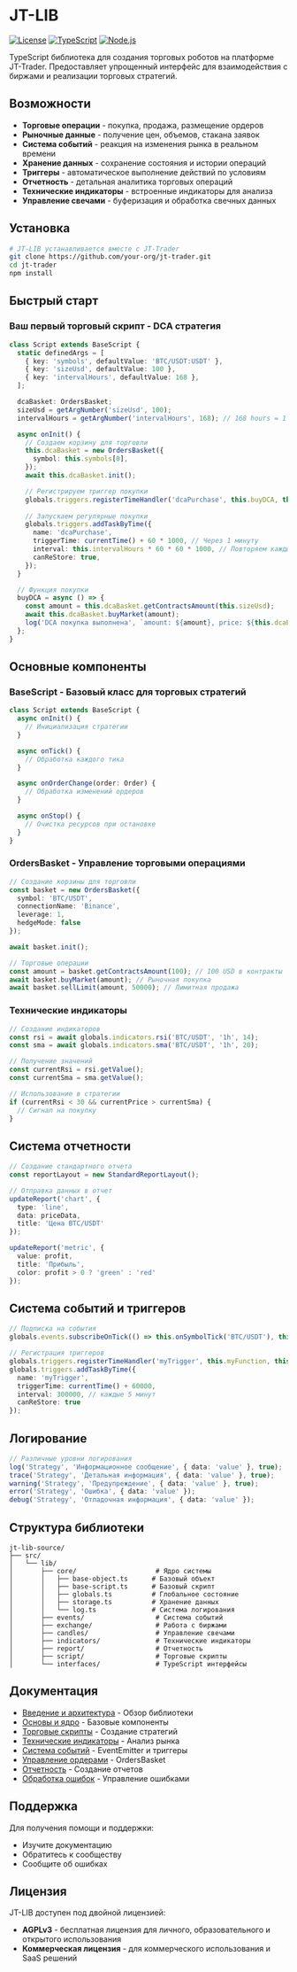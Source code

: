 # JT-LIB

[![License](https://img.shields.io/badge/license-AGPLv3-blue.svg)](LICENSE)
[![TypeScript](https://img.shields.io/badge/TypeScript-4.0+-blue.svg)](https://www.typescriptlang.org/)
[![Node.js](https://img.shields.io/badge/Node.js-16+-green.svg)](https://nodejs.org/)

TypeScript библиотека для создания торговых роботов на платформе JT-Trader. Предоставляет упрощенный интерфейс для взаимодействия с биржами и реализации торговых стратегий.

## Возможности

- **Торговые операции** - покупка, продажа, размещение ордеров
- **Рыночные данные** - получение цен, объемов, стакана заявок
- **Система событий** - реакция на изменения рынка в реальном времени
- **Хранение данных** - сохранение состояния и истории операций
- **Триггеры** - автоматическое выполнение действий по условиям
- **Отчетность** - детальная аналитика торговых операций
- **Технические индикаторы** - встроенные индикаторы для анализа
- **Управление свечами** - буферизация и обработка свечных данных

## Установка

```bash
# JT-LIB устанавливается вместе с JT-Trader
git clone https://github.com/your-org/jt-trader.git
cd jt-trader
npm install
```

## Быстрый старт

### Ваш первый торговый скрипт - DCA стратегия

```typescript
class Script extends BaseScript {
  static definedArgs = [
    { key: 'symbols', defaultValue: 'BTC/USDT:USDT' },
    { key: 'sizeUsd', defaultValue: 100 },
    { key: 'intervalHours', defaultValue: 168 },
  ];

  dcaBasket: OrdersBasket;
  sizeUsd = getArgNumber('sizeUsd', 100);
  intervalHours = getArgNumber('intervalHours', 168); // 168 hours = 1 week

  async onInit() {
    // Создаем корзину для торговли
    this.dcaBasket = new OrdersBasket({
      symbol: this.symbols[0],
    });
    await this.dcaBasket.init();

    // Регистрируем триггер покупки
    globals.triggers.registerTimeHandler('dcaPurchase', this.buyDCA, this);
    
    // Запускаем регулярные покупки
    globals.triggers.addTaskByTime({
      name: 'dcaPurchase',
      triggerTime: currentTime() + 60 * 1000, // Через 1 минуту
      interval: this.intervalHours * 60 * 60 * 1000, // Повторяем каждые intervalHours часов
      canReStore: true,
    });
  }

  // Функция покупки
  buyDCA = async () => {
    const amount = this.dcaBasket.getContractsAmount(this.sizeUsd);
    await this.dcaBasket.buyMarket(amount);
    log('DCA покупка выполнена', `amount: ${amount}, price: ${this.dcaBasket.close()}`);
  };
}
```

## Основные компоненты

### BaseScript - Базовый класс для торговых стратегий

```typescript
class Script extends BaseScript {
  async onInit() {
    // Инициализация стратегии
  }

  async onTick() {
    // Обработка каждого тика
  }

  async onOrderChange(order: Order) {
    // Обработка изменений ордеров
  }

  async onStop() {
    // Очистка ресурсов при остановке
  }
}
```

### OrdersBasket - Управление торговыми операциями

```typescript
// Создание корзины для торговли
const basket = new OrdersBasket({
  symbol: 'BTC/USDT',
  connectionName: 'Binance',
  leverage: 1,
  hedgeMode: false
});

await basket.init();

// Торговые операции
const amount = basket.getContractsAmount(100); // 100 USD в контракты
await basket.buyMarket(amount); // Рыночная покупка
await basket.sellLimit(amount, 50000); // Лимитная продажа
```

### Технические индикаторы

```typescript
// Создание индикаторов
const rsi = await globals.indicators.rsi('BTC/USDT', '1h', 14);
const sma = await globals.indicators.sma('BTC/USDT', '1h', 20);

// Получение значений
const currentRsi = rsi.getValue();
const currentSma = sma.getValue();

// Использование в стратегии
if (currentRsi < 30 && currentPrice > currentSma) {
  // Сигнал на покупку
}
```

## Система отчетности

```typescript
// Создание стандартного отчета
const reportLayout = new StandardReportLayout();

// Отправка данных в отчет
updateReport('chart', {
  type: 'line',
  data: priceData,
  title: 'Цена BTC/USDT'
});

updateReport('metric', {
  value: profit,
  title: 'Прибыль',
  color: profit > 0 ? 'green' : 'red'
});
```

## Система событий и триггеров

```typescript
// Подписка на события
globals.events.subscribeOnTick(() => this.onSymbolTick('BTC/USDT'), this, 'BTC/USDT', 1000);

// Регистрация триггеров
globals.triggers.registerTimeHandler('myTrigger', this.myFunction, this);
globals.triggers.addTaskByTime({
  name: 'myTrigger',
  triggerTime: currentTime() + 60000,
  interval: 300000, // каждые 5 минут
  canReStore: true
});
```

## Логирование

```typescript
// Различные уровни логирования
log('Strategy', 'Информационное сообщение', { data: 'value' }, true);
trace('Strategy', 'Детальная информация', { data: 'value' }, true);
warning('Strategy', 'Предупреждение', { data: 'value' }, true);
error('Strategy', 'Ошибка', { data: 'value' });
debug('Strategy', 'Отладочная информация', { data: 'value' });
```

## Структура библиотеки

```
jt-lib-source/
├── src/
│   └── lib/
│       ├── core/                    # Ядро системы
│       │   ├── base-object.ts      # Базовый объект
│       │   ├── base-script.ts      # Базовый скрипт
│       │   ├── globals.ts          # Глобальное состояние
│       │   ├── storage.ts          # Хранение данных
│       │   └── log.ts              # Система логирования
│       ├── events/                  # Система событий
│       ├── exchange/                # Работа с биржами
│       ├── candles/                 # Управление свечами
│       ├── indicators/              # Технические индикаторы
│       ├── report/                  # Отчетность
│       ├── script/                  # Торговые скрипты
│       └── interfaces/              # TypeScript интерфейсы
```

## Документация

- [Введение и архитектура](introduction-architecture) - Обзор библиотеки
- [Основы и ядро](core-fundamentals) - Базовые компоненты
- [Торговые скрипты](trading-scripts) - Создание стратегий
- [Технические индикаторы](technical-indicators) - Анализ рынка
- [Система событий](events-system) - EventEmitter и триггеры
- [Управление ордерами](exchange-orders-basket) - OrdersBasket
- [Отчетность](reporting-system) - Создание отчетов
- [Обработка ошибок](error-handling) - Управление ошибками

## Поддержка

Для получения помощи и поддержки:

- Изучите документацию
- Обратитесь к сообществу
- Сообщите об ошибках

## Лицензия

JT-LIB доступен под двойной лицензией:

- **AGPLv3** - бесплатная лицензия для личного, образовательного и открытого использования
- **Коммерческая лицензия** - для коммерческого использования и SaaS решений
